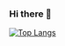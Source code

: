 ### Hi there 👋

[![Top Langs](https://github-readme-stats.vercel.app/api/top-langs/?username=minie12&layout=compact)](https://github.com/anuraghazra/github-readme-stats)

<!--
**minie12/minie12** is a ✨ _special_ ✨ repository because its `README.md` (this file) appears on your GitHub profile.

Here are some ideas to get you started:

- 🔭 I’m currently working on ...
- 🌱 I’m currently learning ...
- 👯 I’m looking to collaborate on ...
- 🤔 I’m looking for help with ...
- 💬 Ask me about ...
- 📫 How to reach me: ...
- 😄 Pronouns: ...
- ⚡ Fun fact: ...
-->
